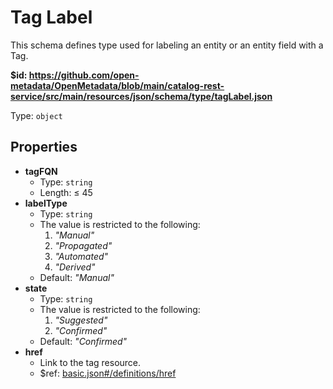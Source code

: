 # Tag Label

This schema defines type used for labeling an entity or an entity field with a Tag.

<b id="httpsgithub.comopen-metadataopenmetadatablobmaincatalog-rest-servicesrcmainresourcesjsonschematypetaglabel.json">&#36;id: https://github.com/open-metadata/OpenMetadata/blob/main/catalog-rest-service/src/main/resources/json/schema/type/tagLabel.json</b>

Type: `object`

## Properties
 - <b id="#https://github.com/open-metadata/OpenMetadata/blob/main/catalog-rest-service/src/main/resources/json/schema/type/tagLabel.json/properties/tagFQN">tagFQN</b>
	 - Type: `string`
	 - Length:  &le; 45
 - <b id="#https://github.com/open-metadata/OpenMetadata/blob/main/catalog-rest-service/src/main/resources/json/schema/type/tagLabel.json/properties/labelType">labelType</b>
	 - Type: `string`
	 - The value is restricted to the following: 
		 1. _"Manual"_
		 2. _"Propagated"_
		 3. _"Automated"_
		 4. _"Derived"_
	 - Default: _"Manual"_
 - <b id="#https://github.com/open-metadata/OpenMetadata/blob/main/catalog-rest-service/src/main/resources/json/schema/type/tagLabel.json/properties/state">state</b>
	 - Type: `string`
	 - The value is restricted to the following: 
		 1. _"Suggested"_
		 2. _"Confirmed"_
	 - Default: _"Confirmed"_
 - <b id="#https://github.com/open-metadata/OpenMetadata/blob/main/catalog-rest-service/src/main/resources/json/schema/type/tagLabel.json/properties/href">href</b>
	 - Link to the tag resource.
	 - &#36;ref: [basic.json#/definitions/href](#basic.jsondefinitionshref)
